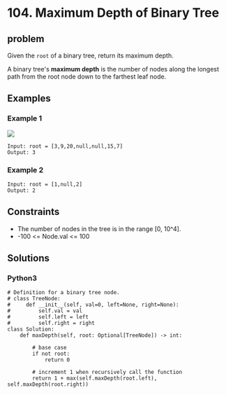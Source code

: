 # 104. Maximum Depth of Binary Tree

## problem

Given the `root` of a binary tree, return its maximum depth.

A binary tree's **maximum depth** is the number of nodes along the longest path from the root node down to the farthest leaf node.

## Examples

### Example 1

![](https://assets.leetcode.com/uploads/2020/11/26/tmp-tree.jpg)

```
Input: root = [3,9,20,null,null,15,7]
Output: 3
```

### Example 2

```
Input: root = [1,null,2]
Output: 2
```

## Constraints

* The number of nodes in the tree is in the range [0, 10^4].
* -100 <= Node.val <= 100

## Solutions

### Python3

```
# Definition for a binary tree node.
# class TreeNode:
#     def __init__(self, val=0, left=None, right=None):
#         self.val = val
#         self.left = left
#         self.right = right
class Solution:
    def maxDepth(self, root: Optional[TreeNode]) -> int:
        
        # base case
        if not root:
            return 0
        
        # increment 1 when recursively call the function
        return 1 + max(self.maxDepth(root.left), self.maxDepth(root.right))
```
